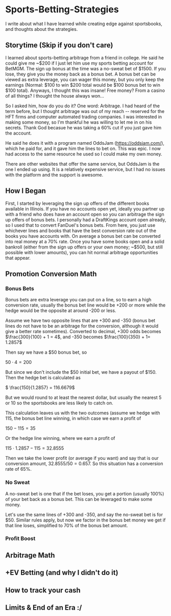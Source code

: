 # Sports-Betting-Strategies
I write about what I have learned while creating edge against sportsbooks, and thoughts about the strategies.

## Storytime (Skip if you don't care)

I learned about sports-betting arbitrage from a friend in college. He said he could give me ~$200 if I just let him use my sports betting account for BetMGM. The sign up bonus at the time was a no-sweat bet of $1500. If you lose, they give you the money back as a bonus bet. A bonus bet can be viewed as extra leverage, you can wager this money, but you only keep the earnings (Normal: $100 to win $200 total would be $100 bonus bet to win $100 total). Anyways, I thought this was insane! Free money? From a casino of all things? I thought the house always won...

So I asked him, how do you do it? One word: Arbitrage. I had heard of the term before, but I thought arbitrage was out of my reach -- reserved for the HFT firms and computer automated trading companies. I was interested in making some money, so I'm thankful he was willing to let me in on his secrets. Thank God becasue he was taking a 60% cut if you just gave him the account.

He said he does it with a program named OddsJam (https://oddsjam.com/), which he paid for, and it gave him the lines to bet on. This was epic. I now had access to the same resource he used so I could make my own money.

There are other websites that offer the same service, but OddsJam is the one I ended up using. It is a relatively expensive service, but I had no issues with the platform and the support is awesome.

## How I Began

First, I started by leveraging the sign up offers of the different books available in Illinois. If you have no accounts open yet, ideally you partner up with a friend who does have an account open so you can arbitrage the sign up offers of bonus bets. I personally had a DraftKings account open already, so I used that to convert FanDuel's bonus bets. From here, you just use whichever lines and books that have the best conversion rate out of the books you have accounts with. On average a bonus bet can be converted into real money at a 70% rate. Once you have some books open and a solid bankroll (either from the sign up offers or your own money; ~$500, but still possible with lower amounts), you can hit normal arbitrage opportunities that appear.

## Promotion Conversion Math
### Bonus Bets
Bonus bets are extra leverage you can put on a line, so to earn a high conversion rate, usually the bonus bet line would be +200 or more while the hedge would be the opposite at around -200 or less.

Assume we have two opposite lines that are +300 and -350 (bonus bet lines do not have to be an arbitrage for the conversion, although it would give a better rate sometimes). Converted to decimal, +300 odds becomes $\frac{300}{100} + 1 = 4$, and -350 becomes $\frac{100}{350} + 1= 1.2857$

Then say we have a $50 bonus bet, so

$50 \cdot 4 = 200$

But since we don't include the $50 initial bet, we have a payout of $150. Then the hedge bet is calculated as

$ \frac{150}{1.2857} = 116.6679$

But we would round to at least the nearest dollar, but usually the nearest 5 or 10 so the sportsbooks are less likely to catch on.

This calculation leaves us with the two outcomes (assume we hedge with $115$, the bonus bet line winning, in which case we earn a profit of

$150-115 = 35$

Or the hedge line winning, where we earn a profit of

$115 \cdot 1.2857 - 115 = 32.8555$

Then we take the lower profit (or average if you want) and say that is our conversion amount, $32.8555/50 = 0.657$. So this situation has a conversion rate of 65%.


### No Sweat
A no-sweat bet is one that if the bet loses, you get a portion (usually 100%) of your bet back as a bonus bet. This can be leveraged to make some money.

Let's use the same lines of +300 and -350, and say the no-sweat bet is for $50. Similar rules apply, but now we factor in the bonus bet money we get if that line loses, simplified to 70% of the bonus bet amount.

### Profit Boost




## Arbitrage Math

## +EV Betting (and why I didn't do it)

## How to track your cash

## Limits & End of an Era :/
